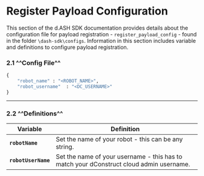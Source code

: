 # Register Payload Configuration

This section of the d.ASH SDK documentation provides details about the configuration file for payload registration - `register_payload_config` - found in the folder `\dash-sdk\configs`. Information in this section includes variable and definitions to configure payload registration.

### 2.1 ^^Config File^^

``` python
{
    "robot_name" : "<ROBOT_NAME>",
    "robot_username"  : "<DC_USERNAME>"
}

```

---

### 2.2 ^^Definitions^^

| Variable | Definition |
| ------ | ------ |
| **`robotName`** | Set the name of your robot - this can be any string. |
| **`robotUserName`** | Set the name of your username - this has to match your dConstruct cloud admin username. |

